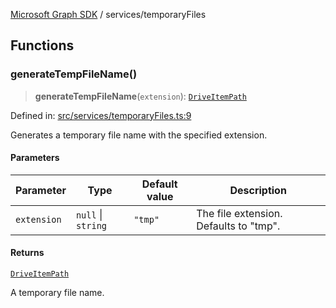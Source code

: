 [Microsoft Graph SDK](../README.md) / services/temporaryFiles

## Functions

### generateTempFileName()

> **generateTempFileName**(`extension`): [`DriveItemPath`](../DriveItemPath.md#driveitempath)

Defined in: [src/services/temporaryFiles.ts:9](https://github.com/Future-Secure-AI/microsoft-graph/blob/main/src/services/temporaryFiles.ts#L9)

Generates a temporary file name with the specified extension.

#### Parameters

| Parameter | Type | Default value | Description |
| ------ | ------ | ------ | ------ |
| `extension` | `null` \| `string` | `"tmp"` | The file extension. Defaults to "tmp". |

#### Returns

[`DriveItemPath`](../DriveItemPath.md#driveitempath)

A temporary file name.
